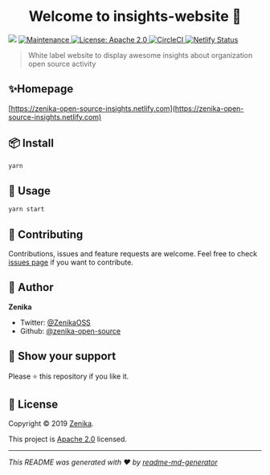 <h1 align="center">Welcome to insights-website 👋</h1>
<p>
  <img src="https://img.shields.io/badge/version-0.1.0-blue.svg?cacheSeconds=2592000" />
  <a href="https://github.com/zenika-open-source/insights-website/graphs/commit-activity">
    <img alt="Maintenance" src="https://img.shields.io/badge/Maintained%3F-yes-green.svg" target="_blank" />
  </a>
  <a href="https://github.com/zenika-open-source/insights-website/blob/master/LICENSE">
    <img alt="License: Apache 2.0" src="https://img.shields.io/badge/License-Apache 2.0-yellow.svg" target="_blank" />
  </a>
  <a href="https://circleci.com/gh/zenika-open-source/insights-website/tree/master">
    <img alt="CircleCI" src="https://circleci.com/gh/zenika-open-source/insights-website/tree/master.svg?style=svg" target="_blank" />
  </a>
  <a href="https://app.netlify.com/sites/zenika-open-source-insights/deploys">
    <img alt="Netlify Status" src="https://api.netlify.com/api/v1/badges/44effe10-3635-426d-899d-984201fa828a/deploy-status" target="_blank" />
  </a>
</p>

> White label website to display awesome insights about organization open source activity

## ✨Homepage

[https://zenika-open-source-insights.netlify.com](https://zenika-open-source-insights.netlify.com)

## 📦 Install

```sh
yarn
```

## 🚀 Usage

```sh
yarn start
```

## 🤝 Contributing

Contributions, issues and feature requests are welcome. Feel free to check [issues page](https://github.com/zenika-open-source/insights-website/issues) if you want to contribute.

## 👤 Author

**Zenika**

* Twitter: [@ZenikaOSS](https://twitter.com/ZenikaOSS)
* Github: [@zenika-open-source](https://github.com/zenika-open-source)

## 🙏 Show your support

Please ⭐️ this repository if you like it.

## 📝 License

Copyright © 2019 [Zenika](https://github.com/zenika-open-source).

This project is [Apache 2.0](https://github.com/zenika-open-source/insights-website/blob/master/LICENSE) licensed.

***
_This README was generated with ❤️ by [readme-md-generator](https://github.com/kefranabg/readme-md-generator)_